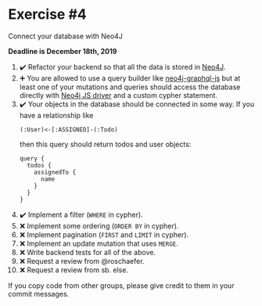 # Exercise \#4

Connect your database with Neo4J

**Deadline is December 18th, 2019**

1. :heavy_check_mark: Refactor your backend so that all the data is stored in [Neo4J](https://neo4j.com/).
2. :heavy_plus_sign: You are allowed to use a query builder like [neo4j-graphql-js](https://github.com/neo4j-graphql/neo4j-graphql-js)
   but at least one of your mutations and queries should access the database
   directly with [Neo4j JS driver](https://github.com/neo4j/neo4j-javascript-driver)
   and a custom cypher statement.
3. :heavy_check_mark: Your objects in the database should be connected in some way. If you have a
   relationship like
   ```
   (:User)<-[:ASSIGNED]-(:Todo)
   ```
   then this query should return todos and user objects:
   ```gql
   query {
     todos {
       assignedTo {
         name
       }
     }
   }
   ```
4. :heavy_check_mark: Implement a filter (`WHERE` in cypher).
5. :x: Implement some ordering (`ORDER BY` in cypher).
6. :x: Implement pagination (`FIRST` and `LIMIT` in cypher).
7. :x: Implement an update mutation that uses `MERGE`.
8. :x: Write backend tests for all of the above.
9. :x: Request a review from @roschaefer.
10. :x: Request a review from sb. else.

If you copy code from other groups, please give credit to them in your commit
messages.
